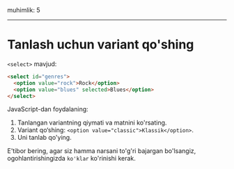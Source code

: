 muhimlik: 5

---

# Tanlash uchun variant qo'shing

`<select>` mavjud:

```html
<select id="genres">
  <option value="rock">Rock</option>
  <option value="blues" selected>Blues</option>
</select>
```

JavaScript-dan foydalaning:

1. Tanlangan variantning qiymati va matnini ko'rsating.
2. Variant qo‘shing: `<option value="classic">Klassik</option>`.
3. Uni tanlab qo'ying.

E'tibor bering, agar siz hamma narsani to'g'ri bajargan bo'lsangiz, ogohlantirishingizda `ko'klar` ko'rinishi kerak.
